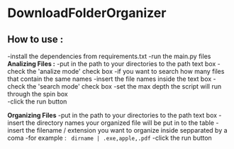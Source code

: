 # DownloadFolderOrganizer
## How to use :
-install the dependencies from requirements.txt
-run the main.py files 
**Analizing Files :**
-put in the path to your directories to the path text box 
-check the 'analize mode' check box 
  -if you want to search how many files that contain the same names 
  -insert the file names inside the text box
  -check the 'search mode' check box
-set the max depth the script will run through the spin box  
-click the run button

**Organizing Files**
-put in the path to your directories to the path text box 
-insert the directory names your organized file will be put in to the table
-insert the filename / extension you want to organize inside sepparated by a coma 
  -for example : ``` dirname | .exe,apple,.pdf```
-click the run button
